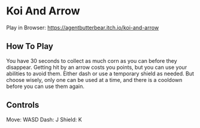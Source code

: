 # Koi And Arrow

Play in Browser: https://agentbutterbear.itch.io/koi-and-arrow

## How To Play

You have 30 seconds to collect as much corn as you can before they disappear. Getting hit by an arrow costs you points, but you can use your abilities to avoid them. Either dash or use a temporary shield as needed. But choose wisely, only one can be used at a time, and there is a cooldown before you can use them again.

## Controls

Move: WASD
Dash: J
Shield: K
